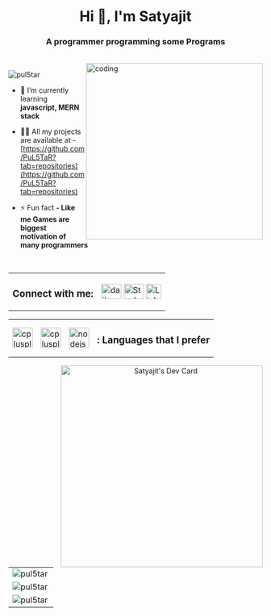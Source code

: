 <h1 align="center">Hi 👋, I'm Satyajit</h1>
<h3 align="center">A programmer programming some Programs</h3>
<br>

<!-- <img align="center" alt="coding" width="100%" height="150px" src="https://user-images.githubusercontent.com/77431114/209073545-401545cf-ff6a-4eb0-9127-d0b77ac5d402.png"> 
<br>
-->

<img align="right" alt="coding" width="350" src="https://user-images.githubusercontent.com/77431114/209034093-3f771f69-da97-4c83-8086-6bfe90c0735f.gif">

<p align="left"> <img src="https://komarev.com/ghpvc/?username=pul5tar&label=Profile%20views&color=0e75b6&style=flat" alt="pul5tar" /> </p>

- 🌱 I’m currently learning **javascript, MERN stack**

- 👨‍💻 All my projects are available at - 
[https://github.com/PuL5TaR?tab=repositories](https://github.com/PuL5TaR?tab=repositories)

<!-- - 📫 Reach me at **- myemail@email.com** -->

- ⚡ Fun fact **- Like me Games are biggest motivation of many programmers**

<br>
<table border="0px"><tr>
<td><h3 align="left">Connect with me:</h3></td>
<td>
    <a href="https://app.daily.dev/PuL5Tar" target="blank">
        <img align="center" src="https://user-images.githubusercontent.com/77431114/208964684-a0a611c7-c0d8-4a84-929f-1e489d5b3a1f.png" alt="daily-dev" height="30" width="40" /></a>
    <a href="https://stackoverflow.com/users/16443462/pul5tar" target="blank">
        <img align="center" src="https://user-images.githubusercontent.com/77431114/208966688-69c49fa6-6db2-46cf-980c-f6af3af0ae15.png" alt="Stackoverflow" height="30" width="40" /></a>
    <a href="https://www.linkedin.com/in/satyajit-nayak-42b8a01a1" target="blank">
        <img align="center" src="https://user-images.githubusercontent.com/77431114/208966476-80404db4-fb2f-41fa-a875-5a89d340cfb3.png" alt="LinkedIn" height="30" width="30" /></a>
</td>
</tr></table>

<table border="0px"><tr>
<td>
<a href="https://www.w3schools.com/js/" target="_blank" rel="noreferrer">
    <img src="https://user-images.githubusercontent.com/77431114/209035553-878c6780-bd9b-4f51-99de-6d1e615cce12.png" alt="cplusplus" width="40" height="40" /></a>
</td>
<td>
<a href="https://www.w3schools.com/cpp/" target="_blank" rel="noreferrer">
    <img src="https://user-images.githubusercontent.com/77431114/208966929-0a119923-ed46-44c5-8861-54b8e998db9e.png" alt="cplusplus" width="40" height="40" /></a>
</td>
<td>
<a href="https://www.python.org/" alt="python" width="40" height="40">
    <img src="https://user-images.githubusercontent.com/77431114/208967042-538c3c39-b150-4e03-9e51-d1b2a0b6207d.png" alt="nodejs" width="40" height="40" /> </a>
</td>
<td><h3 align="left">: Languages that I prefer</h3></td>
</tr></table>

<div align="center">
<a href="https://app.daily.dev/PuL5Tar"><img align="right" src="https://api.daily.dev/devcards/66ee5feb68f843f287b2212e4efec70d.png?r=y7q" width="400"
                alt="Satyajit's Dev Card" /></a>
</div>

<br>
<div>
<table border="0px">
    <tr valign="left"><td>
        <img align="left" src="https://github-readme-stats.vercel.app/api/top-langs?username=pul5tar&show_icons=true&locale=en&layout=compact"
            alt="pul5tar" />
    </td></tr>
    <tr valign="left"><td>
        <img align="center" src="https://github-readme-stats.vercel.app/api?username=pul5tar&show_icons=true&locale=en" alt="pul5tar" />
    </td></tr>
    <tr valign="left"><td>
        <img align="center" src="https://github-readme-streak-stats.herokuapp.com/?user=pul5tar&"
            alt="pul5tar" />
    </td></tr>
</table>
</div>
